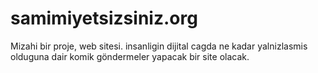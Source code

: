 # samimiyetsizsiniz.org
Mizahi bir proje, web sitesi. insanligin dijital cagda ne kadar yalnizlasmis olduguna dair komik göndermeler yapacak bir site olacak.
